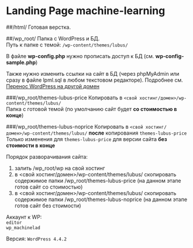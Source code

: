 # Landing Page machine-learning

##/html/
Готовая верстка.

##/wp_root/
Папка с WordPress и БД.<br>
Путь к папке с темой: `/wp-content/themes/lubus/`<br>

В файле <b>wp-config.php</b> нужно прописать доступ к БД (см. <b>wp-config-sample.php</b>)<br>

Также нужно изменить ссылки на сайт в БД (через phpMyAdmin или сразу в файле lpml.sql в любом текстовом редакторе).
Подробнее см. [Перенос WordPress на другой домен](http://pro-wordpress.ru/chast-1-nastraivaem-svoj-blog/nastrojka/perenos-wordpress-bloga-na-drugoj-xosting-ili-domen.php)

###/wp_root/themes-lubus-price
Копировать в `<свой хостинг/домен>/wp-content/themes/lubus/`<br>
Папка с готовой темой (по умолчанию сайт будет **со стоимостью в конце**)

###/wp_root/themes-lubus-noprice
Копировать в `<свой хостинг/домен>/wp-content/themes/lubus/` **после** копирования `themes-lubus-price`<br>
Только изменения для `themes-lubus-price` для версии сайта **без стоимости в конце**

Порядок разворачивания сайта:<br>
1. залить /wp_root/wp на свой хостинг
2. в <свой хостинг/домен>/wp-content/themes/lubus/ скопировать содержимое папки /wp_root/themes-lubus-price (на данном этапе готов сайт со стоимостью)
3. в <свой хостинг/домен>/wp-content/themes/lubus/ скопировать содержимое папки /wp_root/themes-lubus-noprice (на данном этапе готов сайт без стоимости)

Аккаунт к WP:<br>
`editor`<br>
`wp_machinelad`<br>

Версия: `WordPress 4.4.2`<br>
